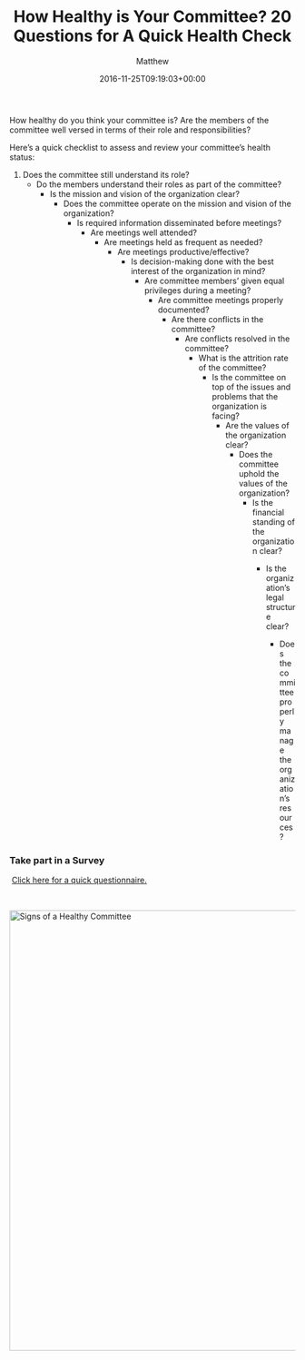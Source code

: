 ﻿---
id: 6351
title: How Healthy is Your Committee? 20 Questions for A Quick Health Check
date: 2016-11-25T09:19:03+00:00
author: Matthew
layout: post
guid: http://processpa.com/?p=6351
permalink: /ExecutiveMatters/how-healthy-is-your-committee-20-questions-for-a-quick-health-check/
---
How healthy do you think your committee is? Are the members of the committee well versed in terms of their role and responsibilities? 

Here’s a quick checklist to assess and review your committee’s health status: 

  1. Does the committee still understand its role? 
      * Do the members understand their roles as part of the committee? 
          * Is the mission and vision of the organization clear? 
              * Does the committee operate on the mission and vision of the organization? 
                  * Is required information disseminated before meetings? 
                      * Are meetings well attended? 
                          * Are meetings held as frequent as needed? 
                              * Are meetings productive/effective? 
                                  * Is decision-making done with the best interest of the organization in mind? 
                                      * Are committee members’ given equal privileges during a meeting? 
                                          * Are committee meetings properly documented? 
                                              * Are there conflicts in the committee? 
                                                  * Are conflicts resolved in the committee? 
                                                      * What is the attrition rate of the committee? 
                                                          * Is the committee on top of the issues and problems that the organization is facing? 
                                                              * Are the values of the organization clear? 
                                                                  * Does the committee uphold the values of the organization? 
                                                                      * Is the financial standing of the organization clear? 
                                                                          * Is the organization’s legal structure clear? 
                                                                              * Does the committee properly manage the organization’s resources?</ol> 
                                                                            ### Take part in a Survey
                                                                            
                                                                            &nbsp;[Click here for a quick questionnaire.](https://mgrowan.typeform.com/to/yVqdCl)
                                                                            
                                                                            &nbsp;
                                                                            
                                                                            <a href="https://mgrowan.typeform.com/to/yVqdCl" target="_blank"><img title="Signs of a Healthy Committee" style="border-top: 0px; border-right: 0px; background-image: none; border-bottom: 0px; padding-top: 0px; padding-left: 0px; border-left: 0px; display: inline; padding-right: 0px" border="0" alt="Signs of a Healthy Committee" src="http://processpa.com/wp-content/uploads/2016/11/Signs-of-a-Healthy-Committee.png" width="638" height="776" /></a>